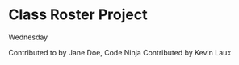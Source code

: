 # Class Roster Project

Wednesday

Contributed to by Jane Doe, Code Ninja
Contributed by Kevin Laux
